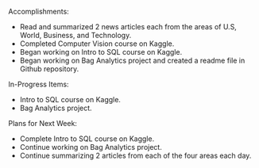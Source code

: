 Accomplishments:

- Read and summarized 2 news articles each from the areas of U.S, World, Business, and Technology.
- Completed Computer Vision course on Kaggle.
- Began working on Intro to SQL course on Kaggle.
- Began working on Bag Analytics project and created a readme file in Github repository.

In-Progress Items:

- Intro to SQL course on Kaggle.
- Bag Analytics project.

Plans for Next Week:

- Complete Intro to SQL course on Kaggle.
- Continue working on Bag Analytics project.
- Continue summarizing 2 articles from each of the four areas each day.
